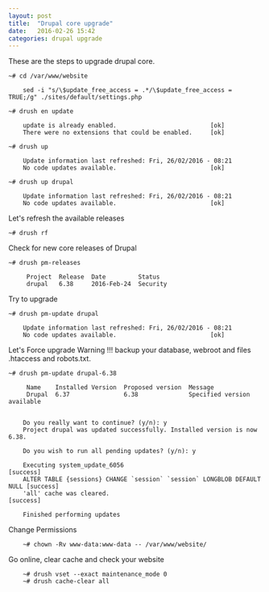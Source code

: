 ```yaml
---
layout: post
title:  "Drupal core upgrade"
date:   2016-02-26 15:42
categories: drupal upgrade
---
```


These are the steps to upgrade drupal core.

    ~# cd /var/www/website

        sed -i "s/\$update_free_access = .*/\$update_free_access = TRUE;/g" ./sites/default/settings.php

    ~# drush en update

        update is already enabled.                          [ok]
        There were no extensions that could be enabled.     [ok]

    ~# drush up

        Update information last refreshed: Fri, 26/02/2016 - 08:21
        No code updates available.                          [ok]

    ~# drush up drupal

        Update information last refreshed: Fri, 26/02/2016 - 08:21
        No code updates available.                          [ok]

Let's refresh the available releases 

    ~# drush rf 


Check for new core releases of Drupal

    ~# drush pm-releases

         Project  Release  Date         Status   
         drupal   6.38     2016-Feb-24  Security 

Try to upgrade

    ~# drush pm-update drupal

        Update information last refreshed: Fri, 26/02/2016 - 08:21
        No code updates available.                          [ok]

Let's Force upgrade
Warning !!! backup your database, webroot and files .htaccess and robots.txt.  

    ~# drush pm-update drupal-6.38

         Name    Installed Version  Proposed version  Message                     
         Drupal  6.37               6.38              Specified version available 


        Do you really want to continue? (y/n): y
        Project drupal was updated successfully. Installed version is now 6.38.
        
        Do you wish to run all pending updates? (y/n): y

        Executing system_update_6056                                            [success]
        ALTER TABLE {sessions} CHANGE `session` `session` LONGBLOB DEFAULT NULL [success]
        'all' cache was cleared.                                                [success]

        Finished performing updates



Change Permissions

        ~# chown -Rv www-data:www-data -- /var/www/website/


Go online, clear cache and check your website

        ~# drush vset --exact maintenance_mode 0
        ~# drush cache-clear all

